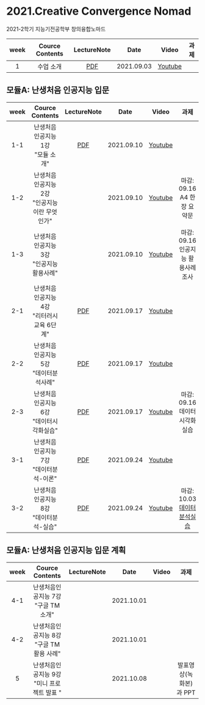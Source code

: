 # 2021.Creative Convergence Nomad
2021-2학기 지능기전공학부 창의융합노마드  

| week | Cource Contents | LectureNote | Date |  Video | 과제 | 
|:---:|:---:|:---:|:---:|:---:|:---:| 
| 1 | 수업 소개 | [PDF](https://github.com/sejongresearch/2021.Nomad/blob/main/LectureNote/%5B%E1%84%8E%E1%85%A1%E1%86%BC%E1%84%8B%E1%85%B4SW%E1%84%8B%E1%85%B2%E1%86%BC%E1%84%92%E1%85%A1%E1%86%B8%E1%84%82%E1%85%A9%E1%84%86%E1%85%A1%E1%84%83%E1%85%B3%5D%5B1%E1%84%8C%E1%85%AE%E1%84%8E%E1%85%A1%5D%20%E1%84%80%E1%85%AA%E1%84%86%E1%85%A9%E1%86%A8%E1%84%89%E1%85%A9%E1%84%80%E1%85%A2.pdf) | 2021.09.03 | [Youtube](https://youtu.be/AcIHcYf4ft4) | |

## 모듈A: 난생처음 인공지능 입문
| week | Cource Contents | LectureNote | Date |  Video | 과제 | 
|:---:|:---:|:---:|:---:|:---:|:---:| 
| 1-1 | 난생처음인공지능 1강 <br> "모듈 소개" | [PDF](https://github.com/sejongresearch/2021.Nomad/blob/main/LectureNote/%5B%E1%84%8E%E1%85%A1%E1%86%BC%E1%84%8B%E1%85%B4SW%E1%84%8B%E1%85%B2%E1%86%BC%E1%84%92%E1%85%A1%E1%86%B8%E1%84%82%E1%85%A9%E1%84%86%E1%85%A1%E1%84%83%E1%85%B3%5D%5B%E1%84%86%E1%85%A9%E1%84%83%E1%85%B2%E1%86%AFA%5D%5B1%E1%84%8C%E1%85%AE%E1%84%8E%E1%85%A1%5D%20%E1%84%86%E1%85%A9%E1%84%83%E1%85%B2%E1%86%AF%E1%84%89%E1%85%A9%E1%84%80%E1%85%A2.pdf) | 2021.09.10 | [Youtube](https://youtu.be/gGTtDx7DBoA)  |  |
| 1-2 | 난생처음인공지능 2강 <br> "인공지능이란 무엇인가"  | | 2021.09.10 | [Youtube](https://youtu.be/MNrVYGrF0mI)  | 마감: 09.16 <br> A4 한장 요약문 |
| 1-3 | 난생처음인공지능 3강 <br> "인공지능 활용사례" | | 2021.09.10 | [Youtube](https://youtu.be/xuXVp8Upx3w) | 마감: 09.16 <br>인공지능 활용사례 조사 |
| 2-1 | 난생처음인공지능 4강 <br> "리터러시교육 6단계" | [PDF](https://github.com/sejongresearch/2021.Nomad/blob/main/LectureNote/%5B%E1%84%8E%E1%85%A1%E1%86%BC%E1%84%8B%E1%85%B4SW%E1%84%8B%E1%85%B2%E1%86%BC%E1%84%92%E1%85%A1%E1%86%B8%E1%84%82%E1%85%A9%E1%84%86%E1%85%A1%E1%84%83%E1%85%B3%5D%5B%E1%84%86%E1%85%A9%E1%84%83%E1%85%B2%E1%86%AFA%5D%5B4%E1%84%80%E1%85%A1%E1%86%BC%5D%20%E1%84%85%E1%85%B5%E1%84%90%E1%85%A5%E1%84%85%E1%85%A5%E1%84%89%E1%85%B5%E1%84%80%E1%85%AD%E1%84%8B%E1%85%B2%E1%86%A8%206%E1%84%83%E1%85%A1%E1%86%AB%E1%84%80%E1%85%A8.pdf) | 2021.09.17 | [Youtube](https://youtu.be/8HXQnA7Bc30) |  |
| 2-2 | 난생처음인공지능 5강 <br> "데이터분석사례" | [PDF](https://github.com/sejongresearch/2021.Nomad/blob/main/LectureNote/%5B%E1%84%8E%E1%85%A1%E1%86%BC%E1%84%8B%E1%85%B4SW%E1%84%8B%E1%85%B2%E1%86%BC%E1%84%92%E1%85%A1%E1%86%B8%E1%84%82%E1%85%A9%E1%84%86%E1%85%A1%E1%84%83%E1%85%B3%5D%5B%E1%84%86%E1%85%A9%E1%84%83%E1%85%B2%E1%86%AFA%5D%5B5%E1%84%80%E1%85%A1%E1%86%BC%5D%20%E1%84%85%E1%85%B5%E1%84%90%E1%85%A5%E1%84%85%E1%85%A5%E1%84%89%E1%85%B5%E1%84%80%E1%85%AD%E1%84%8B%E1%85%B2%E1%86%A8_%E1%84%83%E1%85%A6%E1%84%8B%E1%85%B5%E1%84%90%E1%85%A5%E1%84%87%E1%85%AE%E1%86%AB%E1%84%89%E1%85%A5%E1%86%A8%E1%84%89%E1%85%A1%E1%84%85%E1%85%A8.pdf)| 2021.09.17 | [Youtube](https://youtu.be/8ZUAW8Z71w4) |  |
| 2-3 | 난생처음인공지능 6강 <br> "데이터시각화실습" | [PDF](https://github.com/sejongresearch/2021.Nomad/blob/main/LectureNote/%5B%E1%84%8E%E1%85%A1%E1%86%BC%E1%84%8B%E1%85%B4SW%E1%84%8B%E1%85%B2%E1%86%BC%E1%84%92%E1%85%A1%E1%86%B8%E1%84%82%E1%85%A9%E1%84%86%E1%85%A1%E1%84%83%E1%85%B3%5D%5B%E1%84%86%E1%85%A9%E1%84%83%E1%85%B2%E1%86%AFA%5D%5B6%E1%84%80%E1%85%A1%E1%86%BC%5D%20%E1%84%83%E1%85%A6%E1%84%8B%E1%85%B5%E1%84%90%E1%85%A5%E1%84%89%E1%85%B5%E1%84%80%E1%85%A1%E1%86%A8%E1%84%92%E1%85%AA.pdf) | 2021.09.17 | [Youtube](https://youtu.be/gOaAiJqR0NM) | 마감: 09.16 <br> 데이터시각화실습 |
| 3-1 | 난생처음인공지능 7강 <br> "데이터분석-이론" | [PDF](https://github.com/sejongresearch/2021.Nomad/blob/main/LectureNote/%5B%E1%84%8E%E1%85%A1%E1%86%BC%E1%84%8B%E1%85%B4SW%E1%84%8B%E1%85%B2%E1%86%BC%E1%84%92%E1%85%A1%E1%86%B8%E1%84%82%E1%85%A9%E1%84%86%E1%85%A1%E1%84%83%E1%85%B3%5D%5B%E1%84%86%E1%85%A9%E1%84%83%E1%85%B2%E1%86%AFA%5D%5B7%E1%84%80%E1%85%A1%E1%86%BC%5D%20%E1%84%83%E1%85%A6%E1%84%8B%E1%85%B5%E1%84%90%E1%85%A5%E1%84%87%E1%85%AE%E1%86%AB%E1%84%89%E1%85%A5%E1%86%A8%E1%84%8B%E1%85%B5%E1%84%85%E1%85%A9%E1%86%AB.pdf) | 2021.09.24 | [Youtube](https://youtu.be/WOufbS6LUoE) |  |
| 3-2 | 난생처음인공지능 8강 <br> "데이터분석-실습" | [PDF](https://github.com/sejongresearch/2021.Nomad/blob/main/LectureNote/%5B%E1%84%8E%E1%85%A1%E1%86%BC%E1%84%8B%E1%85%B4SW%E1%84%8B%E1%85%B2%E1%86%BC%E1%84%92%E1%85%A1%E1%86%B8%E1%84%82%E1%85%A9%E1%84%86%E1%85%A1%E1%84%83%E1%85%B3%5D%5B%E1%84%86%E1%85%A9%E1%84%83%E1%85%B2%E1%86%AFA%5D%5B8%E1%84%80%E1%85%A1%E1%86%BC%5D%20%E1%84%83%E1%85%A6%E1%84%8B%E1%85%B5%E1%84%90%E1%85%A5%E1%84%87%E1%85%AE%E1%86%AB%E1%84%89%E1%85%A5%E1%86%A8%E1%84%89%E1%85%B5%E1%86%AF%E1%84%89%E1%85%B3%E1%86%B8.pdf)| 2021.09.24 | [Youtube](https://youtu.be/jVJmE_fLNnw) | 마감: 10.03 <br> [데이터분석실습](https://github.com/sejongresearch/2021.Nomad/blob/main/HW/readme.md) |


## 모듈A: 난생처음 인공지능 입문 계획
| week | Cource Contents | LectureNote | Date |  Video | 과제 | 
|:---:|:---:|:---:|:---:|:---:|:---:| 
| 4-1 | 난생처음인공지능 7강 <br> "구글 TM 소개" | | 2021.10.01 |  |  |
| 4-2 | 난생처음인공지능 8강 <br> "구글 TM 활용 사례" | | 2021.10.01 |  |  |
| 5 | 난생처음인공지능 9강 <br> "미니 프로젝트 발표 " | | 2021.10.08 |  | 발표영상(녹화본)과 PPT |




